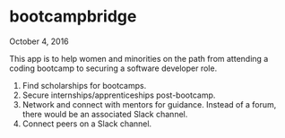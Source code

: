 # bootcampbridge

October 4, 2016

This app is to help women and minorities on the path from attending a coding bootcamp to securing a software developer role.

1. Find scholarships for bootcamps.
2. Secure internships/apprenticeships post-bootcamp.
3. Network and connect with mentors for guidance. Instead of a forum, there would be an associated Slack channel.
4. Connect peers on a Slack channel.
